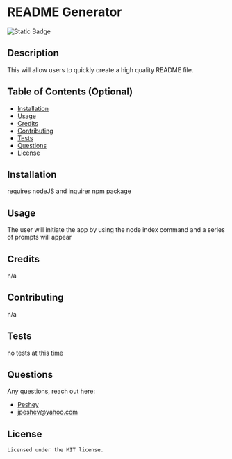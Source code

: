 # README Generator
  ![Static Badge](https://img.shields.io/badge/license-MIT-blue)
  ## Description
  This will allow users to quickly create a high quality README file.

  ## Table of Contents (Optional)
  - [Installation](#installation)
  - [Usage](#usage)
  - [Credits](#credits)
  - [Contributing](#contributing)
  - [Tests](#tests)
  - [Questions](#questions)
  - [License](#license)
  
  ## Installation
  requires nodeJS and inquirer npm package

  ## Usage
  The user will initiate the app by using the node index command and a series of prompts will appear

  ## Credits
  n/a

  ## Contributing
  n/a

  ## Tests
  no tests at this time

  ## Questions
  Any questions, reach out here:
  - [Peshey](https://github.com/Peshey)
  - jpeshev@yahoo.com
  
  ## License
    Licensed under the MIT license.
